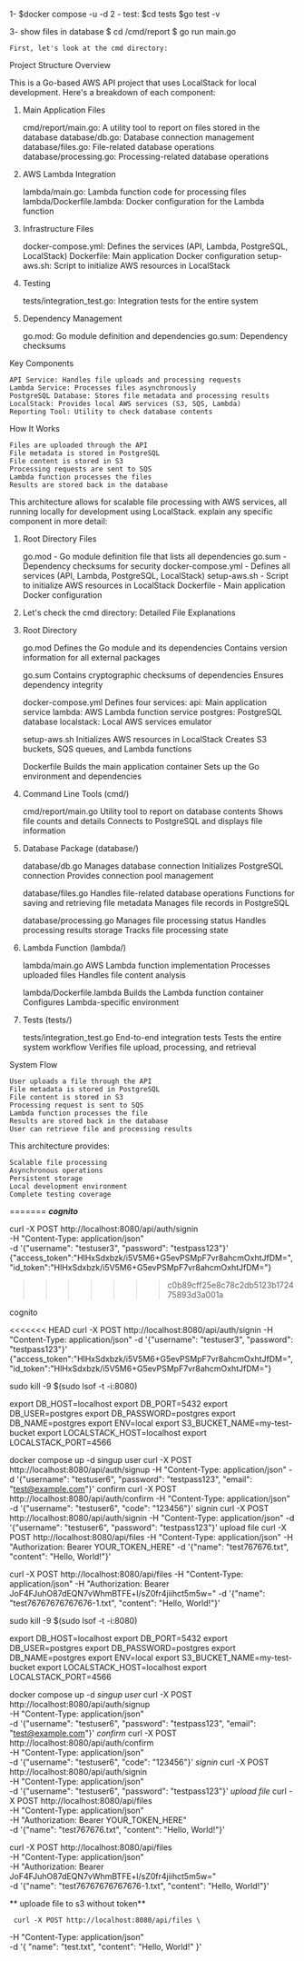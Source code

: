 1- $docker compose -u -d 2 - test: $cd tests $go test -v

3- show files in database $ cd /cmd/report $ go run main.go

    First, let's look at the cmd directory:

Project Structure Overview

This is a Go-based AWS API project that uses LocalStack for local development. Here's a breakdown of each component:
1. Main Application Files

    cmd/report/main.go: A utility tool to report on files stored in the database
    database/db.go: Database connection management
    database/files.go: File-related database operations
    database/processing.go: Processing-related database operations

2. AWS Lambda Integration

    lambda/main.go: Lambda function code for processing files
    lambda/Dockerfile.lambda: Docker configuration for the Lambda function

3. Infrastructure Files

    docker-compose.yml: Defines the services (API, Lambda, PostgreSQL, LocalStack)
    Dockerfile: Main application Docker configuration
    setup-aws.sh: Script to initialize AWS resources in LocalStack

4. Testing

    tests/integration_test.go: Integration tests for the entire system

5. Dependency Management

    go.mod: Go module definition and dependencies
    go.sum: Dependency checksums

Key Components

    API Service: Handles file uploads and processing requests
    Lambda Service: Processes files asynchronously
    PostgreSQL Database: Stores file metadata and processing results
    LocalStack: Provides local AWS services (S3, SQS, Lambda)
    Reporting Tool: Utility to check database contents

How It Works

    Files are uploaded through the API
    File metadata is stored in PostgreSQL
    File content is stored in S3
    Processing requests are sent to SQS
    Lambda function processes the files
    Results are stored back in the database

This architecture allows for scalable file processing with AWS services, all running locally for development using LocalStack.
explain any specific component in more detail:
1. Root Directory Files

    go.mod - Go module definition file that lists all dependencies
    go.sum - Dependency checksums for security
    docker-compose.yml - Defines all services (API, Lambda, PostgreSQL, LocalStack)
    setup-aws.sh - Script to initialize AWS resources in LocalStack
    Dockerfile - Main application Docker configuration

2. Let's check the cmd directory:
Detailed File Explanations
1. Root Directory

    go.mod
        Defines the Go module and its dependencies
        Contains version information for all external packages

    go.sum
        Contains cryptographic checksums of dependencies
        Ensures dependency integrity

    docker-compose.yml
        Defines four services:
            api: Main application service
            lambda: AWS Lambda function service
            postgres: PostgreSQL database
            localstack: Local AWS services emulator

    setup-aws.sh
        Initializes AWS resources in LocalStack
        Creates S3 buckets, SQS queues, and Lambda functions

    Dockerfile
        Builds the main application container
        Sets up the Go environment and dependencies

2. Command Line Tools (cmd/)

    cmd/report/main.go
        Utility tool to report on database contents
        Shows file counts and details
        Connects to PostgreSQL and displays file information

3. Database Package (database/)

    database/db.go
        Manages database connection
        Initializes PostgreSQL connection
        Provides connection pool management

    database/files.go
        Handles file-related database operations
        Functions for saving and retrieving file metadata
        Manages file records in PostgreSQL

    database/processing.go
        Manages file processing status
        Handles processing results storage
        Tracks file processing state

4. Lambda Function (lambda/)

    lambda/main.go
        AWS Lambda function implementation
        Processes uploaded files
        Handles file content analysis

    lambda/Dockerfile.lambda
        Builds the Lambda function container
        Configures Lambda-specific environment

5. Tests (tests/)

    tests/integration_test.go
        End-to-end integration tests
        Tests the entire system workflow
        Verifies file upload, processing, and retrieval

System Flow

    User uploads a file through the API
    File metadata is stored in PostgreSQL
    File content is stored in S3
    Processing request is sent to SQS
    Lambda function processes the file
    Results are stored back in the database
    User can retrieve file and processing results

This architecture provides:


    Scalable file processing
    Asynchronous operations
    Persistent storage
    Local development environment
    Complete testing coverage
=======
***cognito***



curl -X POST http://localhost:8080/api/auth/signin \
     -H "Content-Type: application/json" \
     -d '{"username": "testuser3", "password": "testpass123"}'
{"access_token":"HlHxSdxbzk/i5V5M6+G5evPSMpF7vr8ahcmOxhtJfDM=","id_token":"HlHxSdxbzk/i5V5M6+G5evPSMpF7vr8ahcmOxhtJfDM="}
>>>>>>> c0b89cff25e8c78c2db5123b172475893d3a001a

cognito

<<<<<<< HEAD
curl -X POST http://localhost:8080/api/auth/signin
-H "Content-Type: application/json"
-d '{"username": "testuser3", "password": "testpass123"}' {"access_token":"HlHxSdxbzk/i5V5M6+G5evPSMpF7vr8ahcmOxhtJfDM=","id_token":"HlHxSdxbzk/i5V5M6+G5evPSMpF7vr8ahcmOxhtJfDM="}

sudo kill -9 $(sudo lsof -t -i:8080)

export DB_HOST=localhost export DB_PORT=5432 export DB_USER=postgres export DB_PASSWORD=postgres export DB_NAME=postgres export ENV=local export S3_BUCKET_NAME=my-test-bucket export LOCALSTACK_HOST=localhost export LOCALSTACK_PORT=4566

docker compose up -d singup user curl -X POST http://localhost:8080/api/auth/signup
-H "Content-Type: application/json"
-d '{"username": "testuser6", "password": "testpass123", "email": "test@example.com"}' confirm curl -X POST http://localhost:8080/api/auth/confirm
-H "Content-Type: application/json"
-d '{"username": "testuser6", "code": "123456"}' signin curl -X POST http://localhost:8080/api/auth/signin
-H "Content-Type: application/json"
-d '{"username": "testuser6", "password": "testpass123"}' upload file curl -X POST http://localhost:8080/api/files
-H "Content-Type: application/json"
-H "Authorization: Bearer YOUR_TOKEN_HERE"
-d '{"name": "test767676.txt", "content": "Hello, World!"}'

curl -X POST http://localhost:8080/api/files
-H "Content-Type: application/json"
-H "Authorization: Bearer JoF4FJuhO87dEQN7vWhmBTFE+l/sZ0fr4jiihct5m5w="
-d '{"name": "test76767676767676-1.txt", "content": "Hello, World!"}'



sudo kill -9 $(sudo lsof -t -i:8080)


export DB_HOST=localhost
export DB_PORT=5432
export DB_USER=postgres
export DB_PASSWORD=postgres
export DB_NAME=postgres
export ENV=local
export S3_BUCKET_NAME=my-test-bucket
export LOCALSTACK_HOST=localhost
export LOCALSTACK_PORT=4566

docker compose up -d
*singup user*
   curl -X POST http://localhost:8080/api/auth/signup \
     -H "Content-Type: application/json" \
     -d '{"username": "testuser6", "password": "testpass123", "email": "test@example.com"}'
*confirm*
   curl -X POST http://localhost:8080/api/auth/confirm \
     -H "Content-Type: application/json" \
     -d '{"username": "testuser6", "code": "123456"}'
*signin*
   curl -X POST http://localhost:8080/api/auth/signin \
     -H "Content-Type: application/json" \
     -d '{"username": "testuser6", "password": "testpass123"}'
*upload file*
   curl -X POST http://localhost:8080/api/files \
     -H "Content-Type: application/json" \
     -H "Authorization: Bearer YOUR_TOKEN_HERE" \
     -d '{"name": "test767676.txt", "content": "Hello, World!"}'

   curl -X POST http://localhost:8080/api/files \
     -H "Content-Type: application/json" \
     -H "Authorization: Bearer JoF4FJuhO87dEQN7vWhmBTFE+l/sZ0fr4jiihct5m5w=" \
     -d '{"name": "test76767676767676-1.txt", "content": "Hello, World!"}'

** uploade file to s3 without token**
     
     curl -X POST http://localhost:8080/api/files \
  -H "Content-Type: application/json" \
  -d '{
    "name": "test.txt",
    "content": "Hello, World!"
  }'

